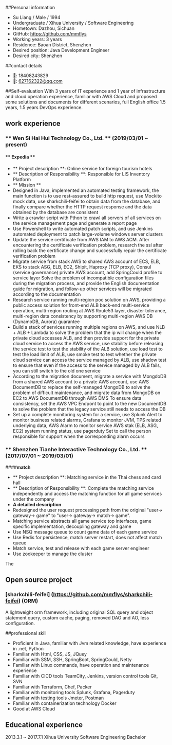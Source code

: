 ##Personal information

* Su Liang / Male / 1994
* Undergraduate / Xihua University / Software Engineering
* Hometown: Dazhou, Sichuan
* GitHub: https://github.com/mmflys
* Working years: 3 years
* Residence: Baoan District, Shenzhen
* Desired position: Java Development Engineer
* Desired city: Shenzhen

##contact details
* 📱: 18408243829
* 📮: 627162322@qq.com

##Self-evaluation
With 3 years of IT experience and 1 year of infrastructure and cloud operation experience, familiar with AWS Cloud and proposed some solutions and documents for different scenarios, full English office 1.5 years, 1.5 years DevOps experience.

## work experience

### ** Wen Si Hai Hui Technology Co., Ltd. ** (2019/03/01 ~ present)

#### ** Expedia **

* ** Project description **: Online service for foreign tourism hotels
* ** Description of Responsibility **: Responsible for LIS Inventory Platform
* ** Mission **
* Designed in Java, implemented an automated testing framework, the main function is to use rest-assured to build http request, use Mockito mock data, use sharkchili-feifei to obtain data from the database, and finally compare whether the HTTP request response and the data obtained by the database are consistent
* Write a crawler script with Pthon to crawl all servers of all services on the service management page and generate a report page
* Use Powershell to write automated patch scripts, and use Jenkins automated deployment to patch large-volume windows server clusters
* Update the service certificate from AWS IAM to AWS ACM. After encountering the certificate verification problem, research the ssl after rolling back the certificate change and successfully repair the certificate verification problem
* Migrate service from stack AWS to shared AWS account of ECS, ELB, EKS to stack ASG, ELB, EC2, Shipit, Haproxy (TCP proxy), Consul (service governance) private AWS account, add SpringCould profile to service layer Solve the problem of incompatible configuration files during the migration process, and provide the English documentation guide for migration, and follow-up other services will be migrated according to the documentation
* Research service running multi-region poc solution on AWS, providing a public access solution for front-end ALB back-end multi-service operation, multi-region routing at AWS Route53 layer, disaster tolerance, multi-region data consistency by supporting multi-region AWS DB (DynamoDB, Aurora) guarantee
* Build a stack of services running multiple regions on AWS, and use NLB + ALB + Lambda to solve the problem that the ip will change when the private cloud accesses ALB, and then provide support for the private cloud service to access the AWS service, use stability before releasing the service test to test the stability of the ALB solution, use load test to test the load limit of ALB, use smoke test to test whether the private cloud service can access the service managed by ALB, use shadow test to ensure that even if the access to the service managed by ALB fails, you can still switch to the old one service
* According to the migration document, migrate a service with MongdoDB from a shared AWS account to a private AWS account, use AWS DocumentDB to replace the self-managed MongoDB to solve the problem of difficult maintenance, and migrate data from MongoDB on EC2 to AWS DocumentDB through AWS DMS To ensure data consistency, set the AWS VPC Endpont to point to the new DocumentDB to solve the problem that the legacy service still needs to access the DB
* Set up a complete monitoring system for a service, use Splunk Alert to monitor business related alarms, Grafana to monitor JVM, TPS related underlying data, AWS Alarm to monitor service AWS stak (ELB, ASG, EC2) system running status, use pagerduty Set to call the person responsible for support when the corresponding alarm occurs

### ** Shenzhen Tianhe Interactive Technology Co., Ltd. ** (2017/07/01 ~ 2019/03/01)

####**match**

* ** Project description **: Matching service in the Thai chess and card hall
* ** Description of Responsibility **: Complete the matching service independently and access the matching function for all game services under the company
* **A detailed description**
* Redesigned the user request processing path from the original "user-> gateway-> game" to "user-> gateway-> match-> game".
* Matching service abstracts all game service top interfaces, game specific implementation, decoupling gateway and game
* Use NSQ message queue to count game data of each game service
* Use Redis for persistence, match server restart, does not affect match queue
* Match service, test and release with each game server engineer
* Use zookeeper to manage the cluster

The
## Open source project
### [sharkchili-feifei] (https://github.com/mmflys/sharkchili-feifei) (ORM)
A lightweight orm framework, including original SQL query and object statement query, custom cache, paging, removed DAO and AO, less configuration.

##professional skill
* Proficient in Java, familiar with Jvm related knowledge, have experience in .net, Python
* Familiar with Html, CSS, JS, JQuey
* Familiar with SSM, SSH, SpringBoot, SpringCould, Netty
* Familiar with Linux commands, have operation and maintenance experience
* Familiar with CICD tools TeamCity, Jenkins, version control tools Git, SVN
* Familiar with Terraform, Chef, Packer
* Familiar with monitoring tools Splunk, Grafana, Pagerduty
* Familiar with testing tools Jmeter, Postman
* Familiar with containerization technology Docker
* Good at AWS Cloud

## Educational experience
2013.3.1 ~ 2017.7.1 Xihua University Software Engineering Bachelor
